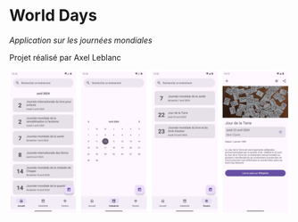 # World Days

*Application sur les journées mondiales*

Projet réalisé par Axel Leblanc

![](img.png)
